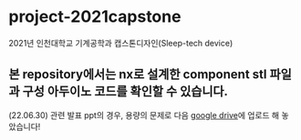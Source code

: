 # project-2021capstone
2021년 인천대학교 기계공학과 캡스톤디자인(Sleep-tech device)

본 repository에서는 nx로 설계한 component stl 파일과 구성 아두이노 코드를 확인할 수 있습니다.
---
(22.06.30)
관련 발표 ppt의 경우, 용량의 문제로 다음 [google drive](https://drive.google.com/drive/folders/1Dd-TuSt32EZ_ZTn1_tHYW_EmNM5Ft5-i?usp=sharing)에 업로드 해 놓았습니다!
